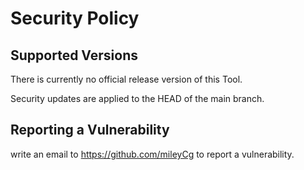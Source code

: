 # Security Policy

## Supported Versions

There is currently no official release version of this Tool.

Security updates are applied to the HEAD of the main branch.

## Reporting a Vulnerability

write an email to https://github.com/mileyCg to 
report a 
vulnerability.

